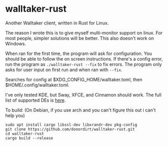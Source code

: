 # walltaker-rust
Another Walltaker client, written in Rust for Linux.

The reason I wrote this is to give myself multi-monitor support on linux. For most people, simpler solutions will be better. This also doesn't work on Windows.

When ran for the first time, the program will ask for configuration. You should be able to follow the on screen instructions. If there's a config error, run the program as `./walltaker-rust --fix` to fix errors. The program only asks for user input on first run and when ran with `--fix`.

Searches for config at $XDG_CONFIG_HOME/walltaker.toml, then $HOME/.config/walltaker.toml.

I've only tested KDE, but Sway, XFCE, and Cinnamon should work. The full list of supported DEs is [here](https://crates.io/crates/more-wallpapers).

To build: (On Debian, if you use arch and you can't figure this out i can't help you)
```
sudo apt install cargo libssl-dev libxrandr-dev pkg-config
git clone https://github.com/donordirt/walltaker-rust.git
cd walltaker-rust
cargo build --release
```
